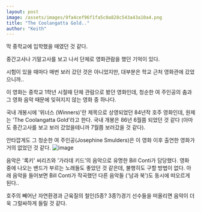 ```yaml
---
layout: post
image: /assets/images/9fa4cef96f1fa5c0a828c543a43a10a4.png
title: "The Coolangatta Gold.."
author: "Keith"
---
```


막 중학교에 입학했을 때였던 것 같다. 

중간고사나 기말고사를 보고 나서 단체로 영화관람을 했던 기억이 있다.

시험이 있을 때마다 매번 보러 갔던 것은 아니었지만, 대부분은 학교 근처 영화관에 갔었으니까..

이 영화는 중학교 1학년 시절때 단체 관람으로 봤던 영화인데, 청순한 여 주인공의 춤과 그 영화 음악 때문에 잊혀지지 않는 영화 중 하나다.

국내 개봉시에 '위너스 (Winners)'란 제목으로 상영되었던 84년작 호주 영화인데, 원제는 'The Coolangatta Gold'라고 한다. 국내 개봉은 86년 6월쯤 되었던 것 같다 (아마도 중간고사를 보고 보러 갔었을테니까 7월쯤 보러갔을 것 같다).

안타깝게도 그 청순한 여 주인공(Josephine Smulders)은 이 영화 이후 출연한 영화가 거의 없었던 것 같다. 
![image](/assets/images/9fa4cef96f1fa5c0a828c543a43a10a4.png)

음악은 '록키' 씨리즈와 '가라데 키드'의 음악으로 유명한 Bill Conti가 담당했다. 영화 중에 나오는 밴드가 부르는 노래들도 좋았던 것 같은데, 불행히도 구할 방법이 없다. 아래 음악을 들어보면 Bill Conti가 작곡했던 다른 음악들 ('남과 북')도 동시에 떠오르게 된다..

호주의 빼어난 자연환경과 근육질의 철인(5종? 3종?)경기 선수들을 떠올리면 음악이 더욱 그럴싸하게 들릴 것 같다.



